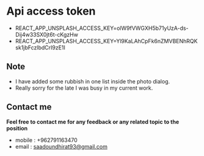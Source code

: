 # Api access token

* REACT_APP_UNSPLASH_ACCESS_KEY=olW9fVWGXH5b71yUzA-ds-Dij4w33SX0jt6t-cKgzHw
* REACT_APP_UNSPLASH_ACCESS_KEY=Yl9KaLAhCpFk6nZMVBENhRQKsk1jbFczlbdCrI9zE1I

## Note

* I have added some rubbish in one list inside the photo dialog.
* Really sorry for the late I was busy in my current work.

## Contact me

  **Feel free to contact me for any feedback or any related topic to the position**

* mobile : +962791163470
* email : saadoundhirat93@gmail.com

